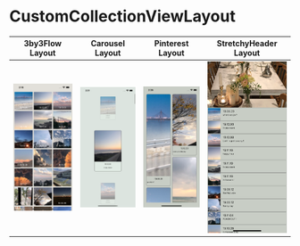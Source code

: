 # CustomCollectionViewLayout

| 3by3Flow Layout | Carousel Layout | Pinterest Layout | StretchyHeader Layout  |
| --- | --- | --- | --- |
| ![3by3Flow Layout](Resource/3by3FlowLayout.png) | ![Carousel Layout](Resource/CarouselLayout.png)  | ![Pinterest Layout](Resource/PinterestLayout.png) | ![StretchyHeader Layout](Resource/StretchyHeaderLayout.png) |
